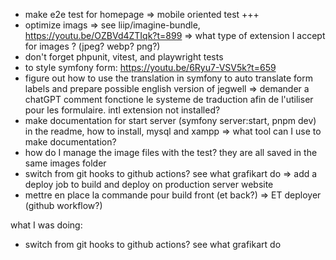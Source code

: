 - make e2e test for homepage
  => mobile oriented test +++
- optimize imags
  => see liip/imagine-bundle, https://youtu.be/OZBVd4ZTIqk?t=899
  => what type of extension I accept for images ? (jpeg? webp? png?)
- don't forget phpunit, vitest, and playwright tests
- to style symfony form: https://youtu.be/6Ryu7-VSV5k?t=659
- figure out how to use the translation in symfony to auto translate form labels and prepare possible english version of jegwell
  => demander a chatGPT comment fonctione le systeme de traduction afin de l'utiliser pour les formulaire. intl extension not installed?
- make documentation for start server (symfony server:start, pnpm dev) in the readme, how to install, mysql and xampp
  => what tool can I use to make documentation?
- how do I manage the image files with the test? they are all saved in the same images folder
- switch from git hooks to github actions? see what grafikart do
  => add a deploy job to build and deploy on production server website
- mettre en place la commande pour build front (et back?)
  => ET deployer (github workflow?)

what I was doing:

- switch from git hooks to github actions? see what grafikart do
